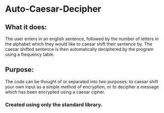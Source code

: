 # Auto-Caesar-Decipher
## What it does:
The user enters in an english sentence, followed by the number of letters in the alphabet which they would like to caesar shift their sentence by.
The caesar shifted sentence is then automatically deciphered by the program using a frequency table.
## Purpose:
The code can be thought of or separated into two purposes: to caesar shift your own input as a simple method of encryption, or to decipher a message which has been encrypted using a caesar cipher.
### Created using only the standard library.
